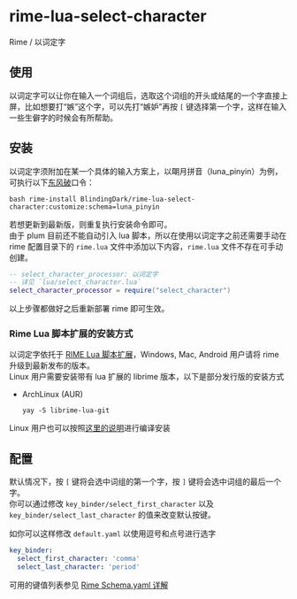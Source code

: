 # rime-lua-select-character
Rime / 以词定字

## 使用

以词定字可以让你在输入一个词组后，选取这个词组的开头或结尾的一个字直接上屏，比如想要打“嫉”这个字，可以先打“嫉妒”再按 `[` 键选择第一个字，这样在输入一些生僻字的时候会有所帮助。

## 安装

以词定字须附加在某一个具体的输入方案上，以朙月拼音（luna_pinyin）为例，可执行以下[东风破](https://github.com/rime/plum)口令：

``` shell
bash rime-install BlindingDark/rime-lua-select-character:customize:schema=luna_pinyin
```

若想更新到最新版，则重复执行安装命令即可。  
由于 plum 目前还不能自动引入 lua 脚本，所以在使用以词定字之前还需要手动在 rime 配置目录下的 `rime.lua` 文件中添加以下内容，`rime.lua` 文件不存在可手动创建。

``` lua
-- select_character_processor: 以词定字
-- 详见 `lua/select_character.lua`
select_character_processor = require("select_character")
```

以上步骤都做好之后重新部署 rime 即可生效。

### Rime Lua 脚本扩展的安装方式

以词定字依托于 [RIME Lua 脚本扩展](https://github.com/hchunhui/librime-lua)，Windows, Mac, Android 用户请将 rime 升级到最新发布的版本。  
Linux 用户需要安装带有 lua 扩展的 librime 版本，以下是部分发行版的安装方式

- ArchLinux (AUR)
  ``` shell
  yay -S librime-lua-git
  ```

Linux 用户也可以按照[这里的说明](https://github.com/hchunhui/librime-lua#instructions)进行编译安装

## 配置

默认情况下，按 `[` 键将会选中词组的第一个字，按 `]` 键将会选中词组的最后一个字。  
你可以通过修改 `key_binder/select_first_character` 以及 `key_binder/select_last_character` 的值来改变默认按键。  

如你可以这样修改 `default.yaml` 以使用逗号和点号进行选字

``` yaml
key_binder:
  select_first_character: 'comma'
  select_last_character: 'period'
```

可用的键值列表参见 [Rime Schema.yaml 详解](https://github.com/LEOYoon-Tsaw/Rime_collections/blob/master/Rime_description.md#%E4%B8%83%E5%85%B6%E5%AE%83)
